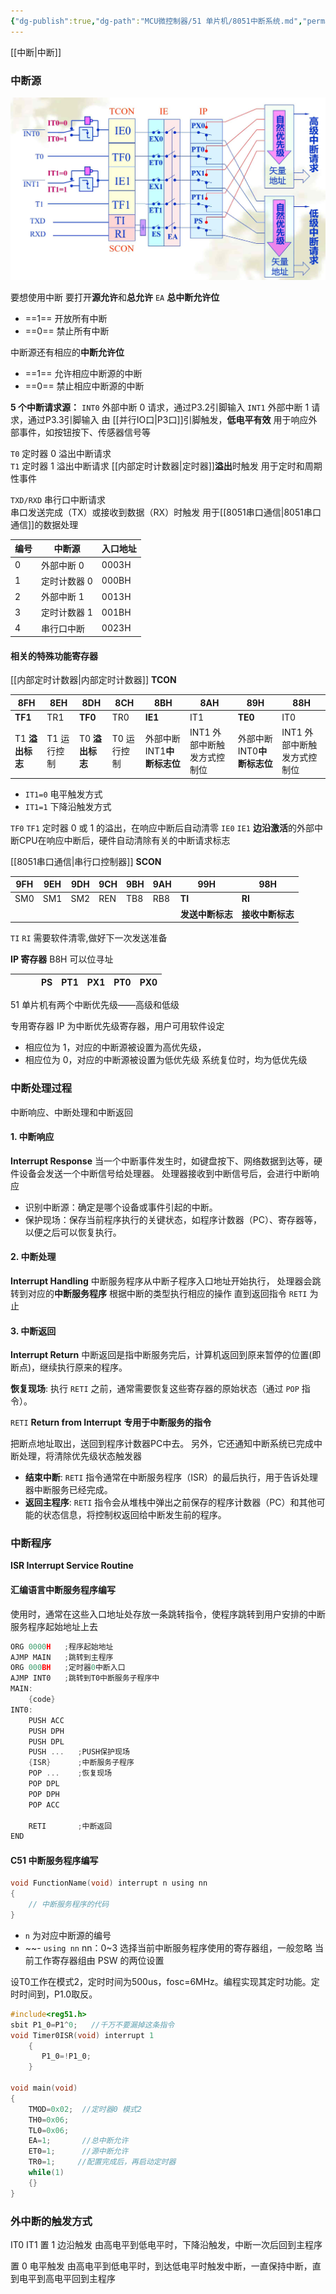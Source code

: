 ```yaml
---
{"dg-publish":true,"dg-path":"MCU微控制器/51 单片机/8051中断系统.md","permalink":"/MCU微控制器/51 单片机/8051中断系统/","dgPassFrontmatter":true,"noteIcon":"","created":"2025-08-02T10:36:26.343+08:00","updated":"2025-08-03T10:59:24.695+08:00"}
---
```



[[中断\|中断]]
### 中断源
![Functional files/Photo Resources/8051中断.png](../img/user/Functional%20files/Photo%20Resources/8051%E4%B8%AD%E6%96%AD.png)

要想使用中断
要打开**源允许**和**总允许**
` EA `  **总中断允许位**
- ==1==    开放所有中断
- ==0==   禁止所有中断

中断源还有相应的**中断允许位**
-  ==1==  允许相应中断源的中断
- ==0==  禁止相应中断源的中断

**5 个中断请求源：**
`INT0`  外部中断 0 请求，通过P3.2引脚输入
`INT1`   外部中断 1 请求，通过P3.3引脚输入
	由 [[并行IO口\|P3口]]引脚触发，**低电平有效**
	用于响应外部事件，如按钮按下、传感器信号等

`T0`     定时器 0 溢出中断请求    
`T1`     定时器 1 溢出中断请求
	[[内部定时计数器\|定时器]]**溢出**时触发
	用于定时和周期性事件

`TXD/RXD`   串行口中断请求     
	串口发送完成（TX）或接收到数据（RX）时触发
	用于[[8051串口通信\|8051串口通信]]的数据处理

| 编号  | 中断源     | 入口地址  |
| --- | ------- | ----- |
| 0   | 外部中断 0  | 0003H |
| 1   | 定时计数器 0 | 000BH |
| 2   | 外部中断 1  | 0013H |
| 3   | 定时计数器 1 | 001BH |
| 4   | 串行口中断   | 0023H |


#### 相关的特殊功能寄存器
[[内部定时计数器\|内部定时计数器]]   **TCON**

| 8FH         | 8EH     | 8DH         | 8CH     | 8BH                | 8AH              | 89H               | 88H              |
| ----------- | ------- | ----------- | ------- | ------------------ | ---------------- | ----------------- | ---------------- |
| **TF1**     | TR1     | **TF0**     | TR0     | **IE1**            | IT1              | **TE0**           | IT0              |
| T1 **溢出标志** | T1 运行控制 | T0 **溢出标志** | T0 运行控制 | 外部中断 INT1**中断标志位** | INT1 外部中断触发方式控制位 | 外部中断INT0**中断标志位** | INT1 外部中断触发方式控制位 |


- `IT1=0`   电平触发方式
- `IT1=1`   下降沿触发方式

`TF0`   `TF1`  定时器 0 或 1 的溢出，在响应中断后自动清零
`IE0`   `IE1`   **边沿激活**的外部中断CPU在响应中断后，硬件自动清除有关的中断请求标志


[[8051串口通信\|串行口控制器]]   **SCON**

| 9FH | 9EH | 9DH | 9CH | 9BH | 9AH | 99H        | 98H        |
| --- | --- | --- | --- | --- | --- | ---------- | ---------- |
| SM0 | SM1 | SM2 | REN | TB8 | RB8 | **TI**     | **RI**     |
|     |     |     |     |     |     | **发送中断标志** | **接收中断标志** |

`TI`  `RI`  需要软件清零,做好下一次发送准备


**IP 寄存器**    B8H
可以位寻址

|     |     |     | PS  | PT1 | PX1 | PT0 | PX0 |
| --- | --- | --- | --- | --- | --- | --- | --- |

51 单片机有两个中断优先级——高级和低级

专用寄存器 IP 为中断优先级寄存器，用户可用软件设定
- 相应位为 1，对应的中断源被设置为高优先级，
- 相应位为 0，对应的中断源被设置为低优先级
系统复位时，均为低优先级

### 中断处理过程
中断响应、中断处理和中断返回
#### 1. 中断响应
**Interrupt Response**
当一个中断事件发生时，如键盘按下、网络数据到达等，硬件设备会发送一个中断信号给处理器。
处理器接收到中断信号后，会进行中断响应
- 识别中断源：确定是哪个设备或事件引起的中断。
- 保护现场：保存当前程序执行的关键状态，如程序计数器（PC）、寄存器等，以便之后可以恢复执行。

#### 2. 中断处理
**Interrupt Handling**
中断服务程序从中断子程序入口地址开始执行，
处理器会跳转到对应的**中断服务程序**
根据中断的类型执行相应的操作
直到返回指令 `RETI` 为止

#### 3. 中断返回  
**Interrupt Return**
中断返回是指中断服务完后，计算机返回到原来暂停的位置(即断点)，继续执行原来的程序。

**恢复现场**:  执行 `RETI` 之前，通常需要恢复这些寄存器的原始状态（通过 `POP` 指令）。

`RETI`   **Return from Interrupt**
**专用于中断服务的指令**

把断点地址取出，送回到程序计数器PC中去。
另外，它还通知中断系统已完成中断处理，将清除优先级状态触发器
- **结束中断**: `RETI` 指令通常在中断服务程序（ISR）的最后执行，用于告诉处理器中断服务已经完成。 
- **返回主程序**: `RETI` 指令会从堆栈中弹出之前保存的程序计数器（PC）和其他可能的状态信息，将控制权返回给中断发生前的程序。

### 中断程序
**ISR   Interrupt Service Routine**
#### 汇编语言中断服务程序编写
使用时，通常在这些入口地址处存放一条跳转指令，使程序跳转到用户安排的中断服务程序起始地址上去

```C
ORG 0000H   ;程序起始地址
AJMP MAIN   ;跳转到主程序
ORG 000BH   ;定时器0中断入口
AJMP INT0   ;跳转到T0中断服务子程序中
MAIN: 
	{code}
INT0:
    PUSH ACC 
    PUSH DPH 
    PUSH DPL   
    PUSH ...   ;PUSH保护现场
	{ISR}      ;中断服务子程序
	POP ...    ;恢复现场
	POP DPL 
	POP DPH 
	POP ACC
	
	RETI       ;中断返回
END
```

#### C51 中断服务程序编写
```C
void FunctionName(void) interrupt n using nn
{
    // 中断服务程序的代码
}
```

- `n`   为对应中断源的编号
- ~~- `using nn`   nn：0~3
	选择当前中断服务程序使用的寄存器组，一般忽略
	当前工作寄存器组由 PSW 的两位设置

设T0工作在模式2，定时时间为500us，fosc=6MHz。编程实现其定时功能。定时时间到，P1.0取反。

```C
#include<reg51.h>
sbit P1_0=P1^0;   //千万不要漏掉这条指令
void Timer0ISR(void) interrupt 1 
	{
	   P1_0=!P1_0;
	}
	
void main(void)
{
	TMOD=0x02;  //定时器0 模式2
	TH0=0x06;
	TL0=0x06;
	EA=1;       //总中断允许
	ET0=1;      //源中断允许
	TR0=1;     //配置完成后，再启动定时器
	while(1)
	{}
}
```

### 外中断的触发方式
IT0   IT1
置 1 边沿触发
由高电平到低电平时，下降沿触发，中断一次后回到主程序

置 0 电平触发
由高电平到低电平时，到达低电平时触发中断，一直保持中断，直到电平到高电平回到主程序


